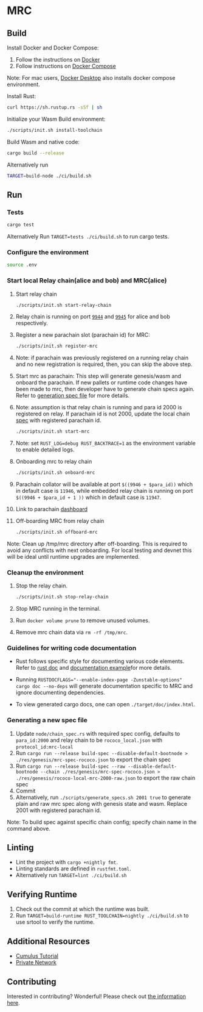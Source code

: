 # MRC

## Build

Install Docker and Docker Compose:

1. Follow the instructions on [Docker](https://docs.docker.com/engine/install/)
2. Follow instructions on [Docker Compose](https://docs.docker.com/compose/install/)

Note: For mac users, [Docker Desktop](https://docs.docker.com/desktop/mac/install/) also installs docker compose environment.

Install Rust:

```bash
curl https://sh.rustup.rs -sSf | sh
```

Initialize your Wasm Build environment:

```bash
./scripts/init.sh install-toolchain
```

Build Wasm and native code:

```bash
cargo build --release
```

Alternatively run

```bash
TARGET=build-node ./ci/build.sh
```

## Run

### Tests

```bash
cargo test
```

Alternatively Run `TARGET=tests ./ci/build.sh` to run cargo tests.

### Configure the environment

```bash
source .env
```

### Start local Relay chain(alice and bob) and MRC(alice)

1. Start relay chain

    ```bash
    ./scripts/init.sh start-relay-chain
    ```

1. Relay chain is running on port [`9944`](https://polkadot.js.org/apps/?rpc=ws%3A%2F%2F127.0.0.1%3A9944#/explorer) and [`9945`](https://polkadot.js.org/apps/?rpc=ws%3A%2F%2F127.0.0.1%3A9945#/explorer) for alice and bob respectively.

1. Register a new parachain slot (parachain id) for MRC:

    ```bash
    ./scripts/init.sh register-mrc
    ```

1. Note: if parachain was previously registered on a running relay chain and no new registration is required, then, you can skip the above step.

1. Start mrc as parachain: This step will generate genesis/wasm and onboard the parachain. If new pallets or runtime code changes have been made to mrc, then developer have to generate chain specs again. Refer to [generation spec file](#generating-a-new-spec-file) for more details.

1. Note: assumption is that relay chain is running and para id 2000 is registered on relay. If parachain id is not 2000, update the local chain [spec](#generating-a-new-spec-file) with registered parachain id.

    ```bash
    ./scripts/init.sh start-mrc
    ```

1. Note: set `RUST_LOG=debug RUST_BACKTRACE=1` as the environment variable to enable detailed logs.

1. Onboarding mrc to relay chain

    ```bash
    ./scripts/init.sh onboard-mrc
    ```

1. Parachain collator will be available at  port `$((9946 + $para_id))` which in default case is `11946`, while  embedded relay chain is running on port `$((9946 + $para_id + 1 ))` which in default case is `11947`.

1. Link to parachain [dashboard](https://polkadot.js.org/apps/?rpc=ws%3A%2F%2F127.0.0.1%3A11946)

1. Off-boarding MRC from relay chain

    ```bash
    ./scripts/init.sh offboard-mrc
    ```

Note: Clean up /tmp/mrc directory after off-boarding. This is required to avoid any conflicts with next onboarding. For local testing and devnet this will be ideal until runtime upgrades are implemented.

### Cleanup the environment

1. Stop the relay chain.

    ```bash
    ./scripts/init.sh stop-relay-chain
    ```

1. Stop MRC running in the terminal.

1. Run ```docker volume prune``` to remove unused volumes.

1. Remove mrc chain data via ```rm -rf /tmp/mrc```.

### Guidelines for writing code documentation

- Rust follows specific style for documenting various code elements. Refer to [rust doc](https://doc.rust-lang.org/rustdoc/how-to-write-documentation.html) and [documentation example](https://doc.rust-lang.org/rust-by-example/meta/doc.html)for more details.

- Running ```RUSTDOCFLAGS="--enable-index-page -Zunstable-options" cargo doc --no-deps``` will generate documentation specific to MRC and ignore documenting dependencies.

- To view generated cargo docs, one can open ```./target/doc/index.html```.

### Generating a new spec file

1. Update `node/chain_spec.rs` with required spec config, defaults to `para_id:2000` and relay chain to be `rococo_local.json` with `protocol_id:mrc-local`
2. Run `cargo run --release build-spec --disable-default-bootnode > ./res/genesis/mrc-spec-rococo.json` to export the chain spec
3. Run `cargo run --release build-spec --raw --disable-default-bootnode --chain ./res/genesis/mrc-spec-rococo.json > ./res/genesis/rococo-local-mrc-2000-raw.json` to export the raw chain spec
4. Commit
5. Alternatively, run ```./scripts/generate_specs.sh 2001 true``` to generate plain and raw mrc spec along with genesis state and wasm. Replace 2001 with registered parachain id.

Note: To build spec against specific chain config; specify chain name in the command above.
  
## Linting

- Lint the project with `cargo +nightly fmt`.
- Linting standards are defined in `rustfmt.toml`.
- Alternatively run `TARGET=lint ./ci/build.sh`

## Verifying Runtime

1. Check out the commit at which the runtime was built.
2. Run `TARGET=build-runtime RUST_TOOLCHAIN=nightly ./ci/build.sh` to use srtool to verify the runtime.

## Additional Resources

- [Cumulus Tutorial](https://docs.substrate.io/tutorials/v3/cumulus/start-relay/)
- [Private Network](https://docs.substrate.io/tutorials/v3/private-network/)

## Contributing

Interested in contributing?
Wonderful!
Please check out [the information here](./CONTRIBUTING.md).
